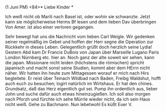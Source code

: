  (1 Juni PM) <84>*
Liebe Kinder <Marie>*

Ich weiß nicht ob Marili nach Basel ist, oder wohin sie schwanzte. Jetzt kann sie möglicherweise Herms Bf lesen und dem lieben Dav überbringen Von Amer. ist also einer verloren gegangen.

Sehr bewegt hat uns die Nachricht vom lieben Carl Weigle. Wir gedenken seiner regelmäßig im Gebet und hoffen der Herr segne die Operation zur Rückkehr in dieses Leben. Gelegentlich grüßt doch herzlich seine Lydia! 
Gestern Abd kam Dr Francis DuBois von Japan über Marseille Lugano Paris London Nürnberg etc. hier an. Noch ganz der alte soweit wir sehen, kann die japan. Missionare nicht leiden (höchstens die römischen) spricht japanisch und macht sonst seine Studien, kommt aber dem HErrn nicht näher. Wir hatten ihn heute zum Mittagessen worauf er mich nach Hirs begleitete. Er reist über Teinach Wildbad nach Baden, Freibg Waldshut, hofft auch euch zu besuchen; logirt natürlich im Wirtshaus. Er hat den chines. Grundsatz, daß das Herz eigentlich gut sei. Pump ihn ordentlich aus, lieber John und suche dafür auch etwas hineinzugießen. Ich soll also morgen nach Pforzh und fürchte ich sehe Mürrle wieder nicht, da ich sein Haus nicht weiß. Gehe zu Bachmann. Nun lebetwohl Es küßt
 Euer V.
